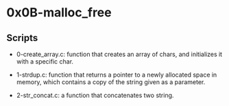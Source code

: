 # 0x0B-malloc_free

## Scripts

- 0-create_array.c:
	function that creates an array of chars, and initializes it with a specific char.

- 1-strdup.c:
	function that returns a pointer to a newly allocated space in memory, which contains a copy of the string given as a parameter.

- 2-str_concat.c:
	a function that concatenates two string.
